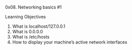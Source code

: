0x08. Networking basics #1

Learning Objectives

1. What is localhost/127.0.0.1
2. What is 0.0.0.0
3. What is /etc/hosts
4. How to display your machine’s active network interfaces
